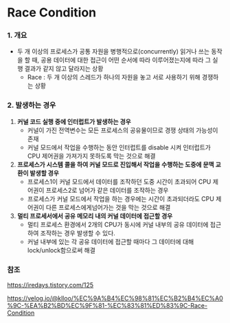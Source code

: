 # Race Condition

### 1. 개요

- 두 개 이상의 프로세스가 공통 자원을 병행적으로(concurrently) 읽거나 쓰는 동작을 할 때, 공용 데이터에 대한 접근이 어떤 순서에 따라 이루어졌는지에 따라 그 실행 결과가 같지 않고 달라지는 상황
  - Race : 두 개 이상의 스레드가 하나의 자원을 놓고 서로 사용하기 위해 경쟁하는 상황



### 2. 발생하는 경우

1. **커널 코드 실행 중에 인터럽트가 발생하는 경우**
   - 커널이 가진 전역변수는 모든 프로세스의 공유물이므로 경쟁 상태의 가능성이 존재
   - 커널 모드에서 작업을 수행하는 동안 인터럽트를 disable 시켜 인터럽트가 CPU 제어권을 가져가지 못하도록 막는 것으로 해결
2. **프로세스가 시스템 콜을 하여 커널 모드로 진입해서 작업을 수행하는 도중에 문맥 교환이 발생할 경우**
   - 프로세스1이 커널 모드에서 데이터를 조작하던 도중 시간이 초과되어 CPU 제어권이 프로세스2로 넘어가 같은 데이터를 조작하는 경우
   - 프로세스가 커널 모드에서 작업을 하는 경우에는 시간이 초과되더라도 CPU 제어권이 다른 프로세스에게넘어가는 것을 막는 것으로 해결
3. **멀티 프로세서에서 공유 메모리 내의 커널 데이터에 접근할 경우**
   - 멀티 프로세스 환경에서 2개의 CPU가 동시에 커널 내부의 공유 데이터에 접근하여 조작하는 경우 발생할 수 있다.
   - 커널 내부에 있는 각 공유 데이터에 접근할 때마다 그 데이터에 대해 lock/unlock함으로써 해결





### 참조

https://iredays.tistory.com/125

https://velog.io/@klloo/%EC%9A%B4%EC%98%81%EC%B2%B4%EC%A0%9C-%EA%B2%BD%EC%9F%81-%EC%83%81%ED%83%9C-Race-Condition